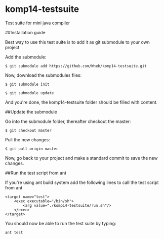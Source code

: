 komp14-testsuite
================

Test suite for mini java compiler

##Installation guide

Best way to use this test suite is to add it as git submodule to your own project

Add the submodule:

````
$ git submodule add https://github.com/Wneh/komp14-testsuite.git
````

Now, download the submodules files:

````
$ git submodule init
````
````
$ git submodule update
````

And you're done, the komp14-testsuite folder should be filled with content.

##Update the submodule

Go into the submodule folder, thereafter checkout the master:

````
$ git checkout master
````

Pull the new changes:

````
$ git pull origin master
````

Now, go back to your project and make a standard commit to save the new changes.


##Run the test script from ant

If you're using ant build system add the following lines to call the test script from ant

````
<target name="test">
	<exec executable="/bin/sh">
		<arg value="./komp14-testsuite/run.sh"/>
	</exec>
</target>
````

You should now be able to run the test suite by typing:

````
ant test
````
